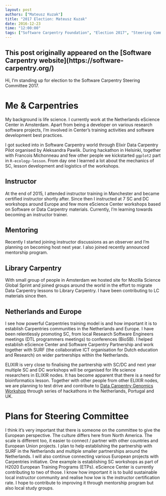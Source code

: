 ```yaml
---
layout: post
authors: ["Mateusz Kuzak"]
title: "2017 Election: Mateusz Kuzak"
date: 2016-12-23
time: "12:00:00"
tags: ["Software Carpentry Foundation", "Election 2017", "Steering Committee", "Software Carpentry"]
---
```


<h2>This post originally appeared on the [Software Carpentry website](https://software-carpentry.org/)</h2>

Hi, I’m standing up for election to the Software Carpentry Steering
Committee 2017.

# Me & Carpentries
My background is life science. I currently work at the Netherlands
eScience Center in Amsterdam. Apart from being a developer on various
research software projects, I’m involved in Center’s training
activities and software development best practices.

I got sucked into  in Software Carpentry world through Elixir Data
Carpentry Pilot organised by Aleksandra Pawlik. During hackathon in
Helsinki, together with Francois Michonneau and few other people we
kickstarted `ggplot2` part in `R-ecology-lesson`.  From day one I
learned a lot about the mechanics of SC, lesson development and
logistics of the workshops.

## Instructor
At the end of 2015, I attended instructor training in Manchester and
became certified instructor shortly after. Since then I instructed
at 7 SC and DC workshops around Europe and few more eScience Center
workshops based on Software or Data Carpentry materials. Currently,
I’m learning towards becoming an instructor trainer.

## Mentoring
Recently I started joining instructor discussions as an observer and
I’m planning on becoming host next year. I also joined recently
announced mentorship program.

## Library Carpentry
With small group of people in Amsterdam we hosted site for Mozilla
Science Global Sprint and joined groups around the world in the
effort to migrate Data Carpentry lessons to Library Carpentry.
I have been contributing to LC materials since then.


## Netherlands and Europe
I see how powerful Carpentries training model is and how important
it is to establish Carpentries communities in the Netherlands and
Europe. I have been relentlessly promoting SC, from local Research
Software Engineers meetings (DTL programmers meetings) to conferences
(BioSB). I helped establish eScience Center and Software Carpentry
Partnership and work together with SURF (the collaborative ICT
organisation for Dutch education and Research) on wider partnerships
within the Netherlands.

ELIXIR is very close to finalising the partnership with SC/DC and
next year multiple SC and DC workshops will be organised for life
science researchers in ELIXIR nodes. It has become apparent that
there is a need for bioinformatics lesson. Together with other
people from other ELIXIR nodes, we are planning to test drive and
contribute to
[Data Carpentry Genomics Workshop](http://www.datacarpentry.org/lessons/#genomics-workshop)
through series of hackathons in the Netherlands, Portugal and UK.

# Plans for Steering Committee
I think it’s very important that there is someone on the committee
to give the European perspective. The culture differs here from North
America. The scale is different too, it easier to connect / partner
with other countries and European Union projects. I plan to help
establishing the partnership with SURF in the Netherlands and
multiple smaller partnerships around the Netherlands. I will also
continue connecting various European projects with Carpentries
initiative. One example is establishing  SC workshops as part of
H2020 European Training Programs (ETPs). eScience Center is
currently contributing to two of those.
I know how important it is to build sustainable local instructor
community and realise how low is the instructor certification rate.
I hope to contribute to improving it through mentorship program but
also local study groups.
